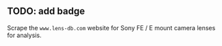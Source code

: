 ## TODO: add badge

Scrape the `www.lens-db.com` website for Sony FE / E mount camera lenses for analysis.
